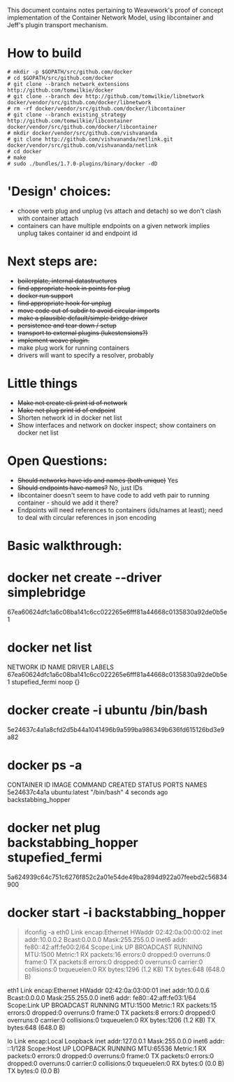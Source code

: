 This document contains notes pertaining to Weavework's proof of concept implementation of the Container Network Model, using libcontainer and Jeff's plugin transport mechanism.

# How to build
    # mkdir -p $GOPATH/src/github.com/docker
    # cd $GOPATH/src/github.com/docker
    # git clone --branch network_extensions http://github.com/tomwilkie/docker
    # git clone --branch dev http://github.com/tomwilkie/libnetwork docker/vendor/src/github.com/docker/libnetwork
    # rm -rf docker/vendor/src/github.com/docker/libcontainer
    # git clone --branch existing_strategy http://github.com/tomwilkie/libcontainer docker/vendor/src/github.com/docker/libcontainer
    # mkdir docker/vendor/src/github.com/vishvananda
    # git clone http://github.com/vishvananda/netlink.git docker/vendor/src/github.com/vishvananda/netlink
    # cd docker
    # make
    # sudo ./bundles/1.7.0-plugins/binary/docker -dD

# 'Design' choices:
- choose verb plug and unplug (vs attach and detach) so we don't clash with container attach
- containers can have multiple endpoints on a given network implies unplug takes container id and endpoint id

# Next steps are:
- <s>boilerplate, internal datastructures</s>
- <s>find appropriate hook in points for plug</s>
- <s>docker run support</s>
- <s>find appropriate hook for unplug</s>
- <s>move code out of subdir to avoid circular imports</s>
- <s>make a plausible default/simple bridge driver</s>
- <s>persistence and tear down / setup</s>
- <s>transport to external plugins (lukestensions?)</s>
- <s>implement weave plugin.</s>
- make plug work for running containers
- drivers will want to specify a resolver, probably

# Little things
- <s>Make net create cli print id of network</s>
- <s>Make net plug print id of endpoint</s>
- Shorten network id in docker net list
- Show interfaces and network on docker inspect; show containers on docker net list

# Open Questions:
- <s>Should networks have ids and names (both unique)</s> Yes
- <s>Should endpoints have names?</s> No, just IDs
- libcontainer doesn't seem to have code to add veth pair to running container - should we add it there?
- Endpoints will need references to containers (ids/names at least); need to deal with circular references in json encoding


# Basic walkthrough:

# docker net create --driver simplebridge
67ea60624dfc1a6c08ba141c6cc022265e6fff81a44668c0135830a92de0b5e1
# docker net list
NETWORK ID                                                         NAME                DRIVER              LABELS
67ea60624dfc1a6c08ba141c6cc022265e6fff81a44668c0135830a92de0b5e1   stupefied_fermi     noop                {}
# docker create -i ubuntu /bin/bash
5e24637c4a1a8cfd2d5b44a1041496b9a599ba986349b636fd615126bd3e9a82
# docker ps -a
CONTAINER ID        IMAGE               COMMAND             CREATED             STATUS              PORTS               NAMES
5e24637c4a1a        ubuntu:latest       "/bin/bash"         4 seconds ago                                               backstabbing_hopper
# docker net plug backstabbing_hopper stupefied_fermi
5a624939c64c751c6276f852c2a01e54de49ba2894d922a07feebd2c56834900
# docker start -i backstabbing_hopper
>
> ifconfig -a
eth0      Link encap:Ethernet  HWaddr 02:42:0a:00:00:02
          inet addr:10.0.0.2  Bcast:0.0.0.0  Mask:255.255.0.0
          inet6 addr: fe80::42:aff:fe00:2/64 Scope:Link
          UP BROADCAST RUNNING  MTU:1500  Metric:1
          RX packets:16 errors:0 dropped:0 overruns:0 frame:0
          TX packets:8 errors:0 dropped:0 overruns:0 carrier:0
          collisions:0 txqueuelen:0
          RX bytes:1296 (1.2 KB)  TX bytes:648 (648.0 B)

eth1      Link encap:Ethernet  HWaddr 02:42:0a:03:00:01
          inet addr:10.0.0.6  Bcast:0.0.0.0  Mask:255.255.0.0
          inet6 addr: fe80::42:aff:fe03:1/64 Scope:Link
          UP BROADCAST RUNNING  MTU:1500  Metric:1
          RX packets:15 errors:0 dropped:0 overruns:0 frame:0
          TX packets:8 errors:0 dropped:0 overruns:0 carrier:0
          collisions:0 txqueuelen:0
          RX bytes:1206 (1.2 KB)  TX bytes:648 (648.0 B)

lo        Link encap:Local Loopback
          inet addr:127.0.0.1  Mask:255.0.0.0
          inet6 addr: ::1/128 Scope:Host
          UP LOOPBACK RUNNING  MTU:65536  Metric:1
          RX packets:0 errors:0 dropped:0 overruns:0 frame:0
          TX packets:0 errors:0 dropped:0 overruns:0 carrier:0
          collisions:0 txqueuelen:0
          RX bytes:0 (0.0 B)  TX bytes:0 (0.0 B)
